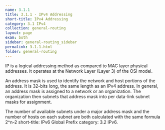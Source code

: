 ```yaml
---
name: 3.1.1
title: 3.1.1 - IPv4 Addressing
short-title: IPv4 Addressing
category: 3.1 IPv4
collection: general-routing
layout: page
exam: both
sidebar: general-routing_sidebar
permalink: 3.1.1.html
folder: general-routing
---
```

IP is a logical addressing method as compared to MAC layer physical addresses. It operates at the Network Layer (Layer 3) of the OSI model.

An address mask is used to identify the network and host portions of the address.  It is 32-bits long, the same length as an IPv4 address. In general, an address mask is assigned to a network or an organization. The organization then subnets that address mask into per data-link subnet masks for assignment.

The number of available subnets under a major address mask and the number of hosts on each subnet are both calculated with the same formula 2^n-2 short-title: IPv6 Global Prefix
category: 3.2 IPv6.
